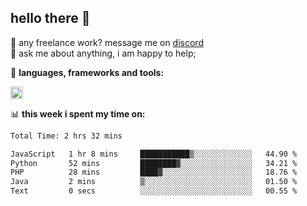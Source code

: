 ## hello there 👋

💼 any freelance work? message me on [discord](https://discord.com/users/577571414186393661/)\
💬 ask me about anything, i am happy to help;

🌸 **languages, frameworks and tools:**  

<img height="20" src="https://skillicons.dev/icons?i=js,ts,nodejs,html,css,react,next,express,nuxt,php,java,kotlin,python,npm,git,docker,gradle,maven,nginx,tailwind,jquery,mysql,redis,mongodb&perline=50">

📊 **this week i spent my time on:**
<!--START_SECTION:waka-->

```txt
Total Time: 2 hrs 32 mins

JavaScript   1 hr 8 mins     ███████████▒░░░░░░░░░░░░░   44.90 %
Python       52 mins         ████████▓░░░░░░░░░░░░░░░░   34.21 %
PHP          28 mins         ████▓░░░░░░░░░░░░░░░░░░░░   18.76 %
Java         2 mins          ▒░░░░░░░░░░░░░░░░░░░░░░░░   01.50 %
Text         0 secs          ░░░░░░░░░░░░░░░░░░░░░░░░░   00.55 %
```

<!--END_SECTION:waka-->
